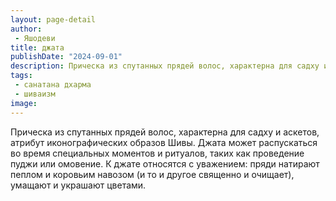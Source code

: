 ```yaml
---
layout: page-detail
author:
 - Яшодеви
title: джата
publishDate: "2024-09-01"
description: Прическа из спутанных прядей волос, характерна для садху и аскетов, атрибут иконографических образов Шивы. Джата может распускаться во время специальных моментов и ритуалов, таких как проведение пуджи или омовение. К джате относятся с уважением пряди натирают пеплом и коровьим навозом (и то и другое священно и очищает), умащают и украшают цветами.
tags:
 - санатана дхарма
 - шиваизм
image: 
---
```


Прическа из спутанных прядей волос, характерна для садху и аскетов, атрибут иконографических образов Шивы. Джата может распускаться во время специальных моментов и ритуалов, таких как проведение пуджи или омовение. К джате относятся с уважением: пряди натирают пеплом и коровьим навозом (и то и другое священно и очищает), умащают и украшают цветами.

